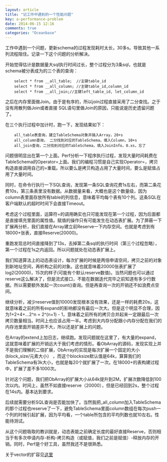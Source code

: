 ```yaml
---
layout: article
title: "记工作中遇到的一个性能问题"
key: a-performance-problem
date: 2014-06-15 12:16
comments: true
categories: "Oceanbase"
---
```



  工作中遇到一个问题，更新schema的过程发现耗时太长，30多s。导致其他一系列流程阻住。记录一下这个问题的分析解决。

  开始觉得估计是数据量大sql执行时间过长，整个过程分为3条sql，也就是schema被分表成为的三个表的查询：

        select * from __all_table;  //主键table_id
        select * from __all_column; //主键table_id,column_id
        select * from __all_join;//主键left_table_id, let_column_id

   之后在内存里面做Join。由于是有序的，所以join过程直接采用了二分查找。之于没有用散列做Join或者直接
   SQL语句里做Join的原因，只能说是历史遗留问题了。

   在三个执行过程中加计时，跑一下，发现结果如下：

        all_table表查询，建立TableSchema对象并插入Array，20+s
        all_column查询， 二分找到对应的TableSchema，填入Column，10+s
        all_join查询，二分找到对应的TableSchema，填入JoinInfo，0.xs，忘了

<!--more-->

   问题很明显出在第一个上面。Perf分析一下程序执行过程，发现大量时间耗费在TableSchema的Operator=上面。我们的编程习惯是自己实现Operator=，拷贝构造直接调用自己的=重载。所以要么是拷贝构造占用了大量时间，要么是赋值占用了大量时间。

   同时，在命令行执行一下SQL查询，发现第一条SQL查询花费1s左右，而第二条花费10s，第三条表里没有数据。从数据量来看，大概也是这个数量级，因为column表里面存放所有table的列信息，意味着平均每个表有10个列。这条SQL在客户端默认的超时时间下会直接Timeout。

   考虑这个过程里面，运算符=的调用确实也只可能发现在第一个过程，因为后面都是直接填充里面的属性值。赋值的操作只有可能发生在动态表扩展。为了屏蔽一下扩展再分析，我们直接在Array建立前Reserve一下内存空间。也就是考虑到有18000+张表，直接Reserve(20000)。

   重跑发现总时间直接降到了13s，去掉第二条sql的执行时间（第三个过程忽略），第一个过程在1s之内返回。所以问题就处在动态表扩展上。

   我们知道算法上的动态表设计，每次扩展的时候是两倍申请空间，拷贝之前的对象到新地址空间，再析构之前的对象。这也就意味着20000张表扩展了log2(20000)，15次的样子(可能有个默认reserve数值)。当然问题也可以通过reserve这么解决了，但是流式接口，不能在数据迭代完毕之前知道有多少行数据。所以需要额外发起一次count()查询。但是再查询一次的开销还不如浪费点空间。

   继续分析，减少reserve值到10000发现根本没有效果，还是一样的耗费20s，这就意味着之前的所有expand的影响都没有最后一次大。但是这个明显不合理，因为1+2+4+...2^n = 2^(n+1) - 1，意味着之前所有的拷贝合并起来一定跟最后一次拷贝数量相当。时间上也应该占用一半。考虑到大内存分配跟小内存分配在我们的内存池里面开销差异不大，所以还是扩展上的问题。

   在Array的extend上加日志，继续跑。发现问题就在这里了，有大量的expand，这就意味着扩展的开销远大于我们考虑的情形。看ObArray的源码，发现实现上并不是我们理解的二倍扩展，ObArray的实现是每次扩展一个固定的大小(block_size/元素大小） ，而这个blocksize默认值是64k，算算我们的TableSchema有3k大小，也就是每20个就扩展了一次。在18000+的表构建过程中，扩展了差不多1000次。

   针对这个问题，我们把ObArray的扩展大小从64k提升到2M，扩展次数降低到100次以内。时间上，虽然不如直接reserve（20000），但是已经回到2s，整个过程在14s内。基本达到要求。

   后续就需要分析SQL查询是否能加快了。当然我把_all_column加入TableSchema的那个过程也reserve了一下，避免TableSchema里面column数组在每次push一个列的时候引起扩展，因为平均看，一个table所包含的平均列数也就10左右。性能待测试。

   从这个问题吸取的教训就是，动态表能之前确定长度的最好直接Reserve，否则相当于有多次申请内存-析构-拷贝构造（或赋值，我们之前是赋值）-释放内存的开销。同时，Perf是个好工具，虽然我还不是很熟悉。

   关于vector的扩容见[这里][1]

   [1]: http://blog.csdn.net/sodickbird/article/details/4594907 "深入浅出vector resize/reserve"

